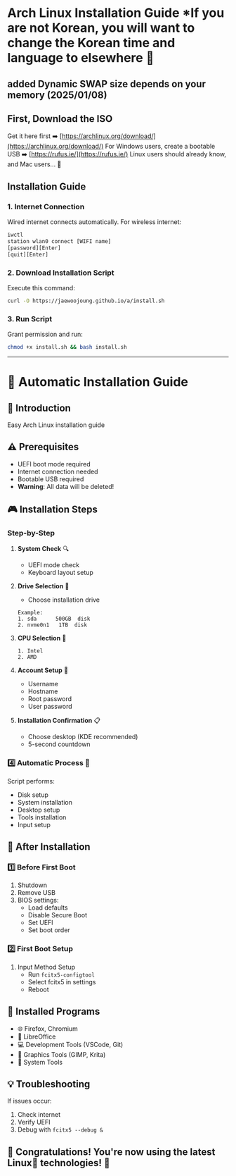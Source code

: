# Arch Linux Installation Guide *If you are not Korean, you will want to change the Korean time and language to elsewhere 🥰

## added Dynamic SWAP size depends on your memory  (2025/01/08)

## First, Download the ISO
Get it here first ➡️ [https://archlinux.org/download/](https://archlinux.org/download/)
For Windows users, create a bootable USB ➡️ [https://rufus.ie/](https://rufus.ie/)
Linux users should already know, and Mac users... 🤭

## Installation Guide
### 1. Internet Connection
Wired internet connects automatically.
For wireless internet:
```bash
iwctl
station wlan0 connect [WIFI name]
[password][Enter]
[quit][Enter]
```

### 2. Download Installation Script
Execute this command:
```bash
curl -O https://jaewoojoung.github.io/a/install.sh
```

### 3. Run Script
Grant permission and run:
```bash
chmod +x install.sh && bash install.sh
```

---
# 🚀 Automatic Installation Guide

## 📝 Introduction
Easy Arch Linux installation guide

## ⚠️ Prerequisites
- UEFI boot mode required
- Internet connection needed
- Bootable USB required
- **Warning**: All data will be deleted!

## 🎮 Installation Steps

### Step-by-Step
1. **System Check** 🔍
   - UEFI mode check
   - Keyboard layout setup

2. **Drive Selection** 💽
   - Choose installation drive
   ```
   Example:
   1. sda      500GB  disk
   2. nvme0n1   1TB  disk
   ```

3. **CPU Selection** 🔧
   ```
   1. Intel
   2. AMD
   ```

4. **Account Setup** 👤
   - Username
   - Hostname
   - Root password
   - User password

5. **Installation Confirmation** 📋
   - Choose desktop (KDE recommended)
   - 5-second countdown

### 4️⃣ Automatic Process 🚀
Script performs:
- Disk setup
- System installation
- Desktop setup
- Tools installation
- Input setup

## 🎉 After Installation

### 1️⃣ Before First Boot
1. Shutdown
2. Remove USB
3. BIOS settings:
   - Load defaults
   - Disable Secure Boot
   - Set UEFI
   - Set boot order

### 2️⃣ First Boot Setup
1. Input Method Setup
   - Run `fcitx5-configtool`
   - Select fcitx5 in settings
   - Reboot

## 🎨 Installed Programs
- 🌐 Firefox, Chromium
- 📝 LibreOffice
- 💻 Development Tools (VSCode, Git)
- 🎨 Graphics Tools (GIMP, Krita)
- 🔧 System Tools

## 💡 Troubleshooting
If issues occur:
1. Check internet
2. Verify UEFI
3. Debug with `fcitx5 --debug &`

## 🌈 Congratulations! You're now using the latest Linux🐧 technologies! 🥰
